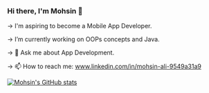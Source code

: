 ### Hi there, I'm Mohsin 👋

-> I'm aspiring to become a Mobile App Developer.

-> I’m currently working on OOPs concepts and Java.

-> 💬 Ask me about App Development.

-> 📫 How to reach me: www.linkedin.com/in/mohsin-ali-9549a31a9

[![Mohsin's GitHub stats](https://github-readme-stats.vercel.app/api?username=MohsinAli0899&show_icons=true&count_private=true&hide=prs)](https://github.com/anuraghazra/github-readme-stats)
<!--
**MohsinAli0899/Mohsinali0899** is a ✨ _special_ ✨ repository because its `README.md` (this file) appears on your GitHub profile.



- 🔭 I’m currently working on ...
- 🌱 I’m currently learning ...
- 👯 I’m looking to collaborate on ...
- 🤔 I’m looking for help with ...
- 💬 Ask me about ...
- 📫 How to reach me: 
- 😄 Pronouns: ...
- ⚡ Fun fact: ...
->
